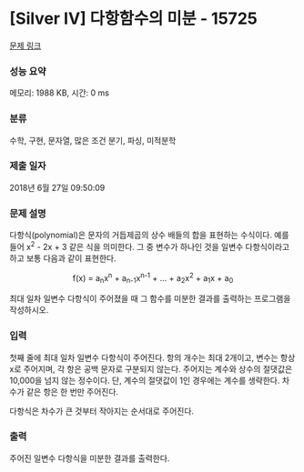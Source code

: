 # [Silver IV] 다항함수의 미분 - 15725 

[문제 링크](https://www.acmicpc.net/problem/15725) 

### 성능 요약

메모리: 1988 KB, 시간: 0 ms

### 분류

수학, 구현, 문자열, 많은 조건 분기, 파싱, 미적분학

### 제출 일자

2018년 6월 27일 09:50:09

### 문제 설명

<p>다항식(polynomial)은 문자의 거듭제곱의 상수 배들의 합을 표현하는 수식이다. 예를 들어 x<sup>2</sup> - 2x + 3 같은 식을 의미한다. 그 중 변수가 하나인 것을 일변수 다항식이라고 하고 보통 다음과 같이 표현한다.</p>

<p style="text-align: center;">f(x) = a<sub>n</sub>x<sup>n</sup> + a<sub>n-1</sub>x<sup>n-1</sup> + ... + a<sub>2</sub>x<sup>2</sup> + a<sub>1</sub>x + a<sub>0</sub></p>

<p>최대 일차 일변수 다항식이 주어졌을 때 그 함수를 미분한 결과를 출력하는 프로그램을 작성하시오.</p>

### 입력 

 <p>첫째 줄에 최대 일차 일변수 다항식이 주어진다. 항의 개수는 최대 2개이고, 변수는 항상 x로 주어지며, 각 항은 공백 문자로 구분되지 않는다. 주어지는 계수와 상수의 절댓값은 10,000을 넘지 않는 정수이다. 단, 계수의 절댓값이 1인 경우에는 계수를 생략한다. 차수가 같은 항은 한 번만 주어진다.</p>

<p>다항식은 차수가 큰 것부터 작아지는 순서대로 주어진다.</p>

### 출력 

 <p>주어진 일변수 다항식을 미분한 결과를 출력한다.</p>

